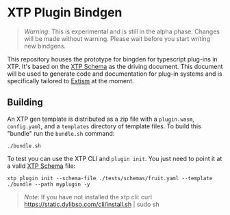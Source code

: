 # XTP Plugin Bindgen

> _Warning_: This is experimental and is still in the alpha phase. Changes will
> be made without warning. Please wait before you start writing new bindgens.

This repository houses the prototype for bingden for typescript plug-ins in XTP.
It's based on the [XTP Schema](https://docs.xtp.dylibso.com/docs/concepts/xtp-schema) as the
driving document. This document will be used to generate code and documentation
for plug-in systems and is specifically tailored to
[Extism](https://extism.org/) at the moment.

## Building

An XTP gen template is distributed as a zip file with a `plugin.wasm`,
`config.yaml`, and a `templates` directory of template files. To build this
"bundle" run the `bundle.sh` command:

```
./bundle.sh
```

To test you can use the XTP CLI and `plugin init`. You just need to point it at
a valid [XTP Schema](https://docs.xtp.dylibso.com/docs/concepts/xtp-schema)
file:

```
xtp plugin init --schema-file ./tests/schemas/fruit.yaml --template ./bundle --path myplugin -y
```

> _Note_: If you have not installed the xtp cli: curl
> https://static.dylibso.com/cli/install.sh | sudo sh
